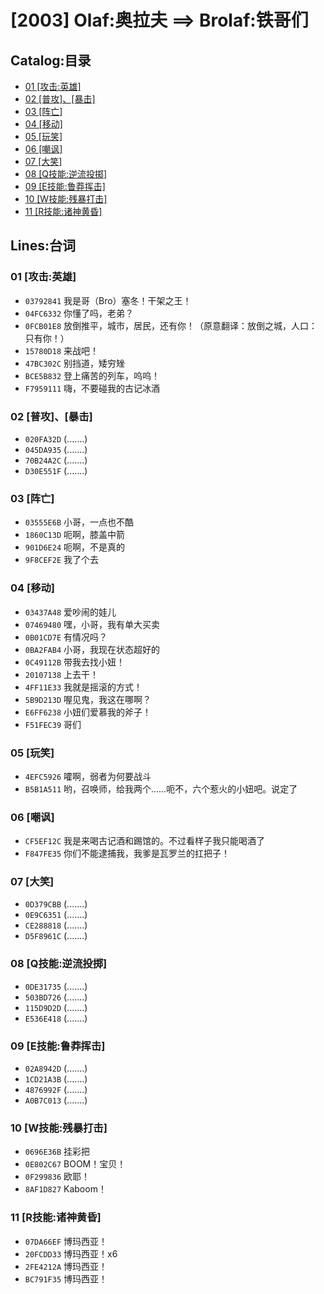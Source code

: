 # [2003] Olaf:奥拉夫 ==> Brolaf:铁哥们
## Catalog:目录
* [01 [攻击:英雄]](#01-攻击英雄)
* [02 [普攻]、[暴击]](#02-普攻暴击)
* [03 [阵亡]](#03-阵亡)
* [04 [移动]](#04-移动)
* [05 [玩笑]](#05-玩笑)
* [06 [嘲讽]](#06-嘲讽)
* [07 [大笑]](#07-大笑)
* [08 [Q技能:逆流投掷]](#08-Q技能逆流投掷)
* [09 [E技能:鲁莽挥击]](#09-E技能鲁莽挥击)
* [10 [W技能:残暴打击]](#10-W技能残暴打击)
* [11 [R技能:诸神黄昏]](#11-R技能诸神黄昏)
## Lines:台词
### **01 [攻击:英雄]**
- `03792841` 我是哥（Bro）塞冬！干架之王！
- `04FC6332` 你懂了吗，老弟？
- `0FCB01E8` 放倒推平，城市，居民，还有你！（原意翻译：放倒之城，人口：只有你！）
- `15780D18` 来战吧！
- `47BC302C` 别挡道，矮穷矬
- `BCE5B832` 登上痛苦的列车，呜呜！
- `F7959111` 嗨，不要碰我的古记冰酒

### **02 [普攻]、[暴击]**
- `020FA32D` (.......)
- `045DA935` (.......)
- `70B24A2C` (.......)
- `D30E551F` (.......)

### **03 [阵亡]**
- `03555E6B` 小哥，一点也不酷
- `1860C13D` 呃啊，膝盖中箭
- `901D6E24` 呃啊，不是真的
- `9F8CEF2E` 我了个去

### **04 [移动]**
- `03437A48` 爱吵闹的娃儿
- `07469480` 嘿，小哥，我有单大买卖
- `0B01CD7E` 有情况吗？
- `0BA2FAB4` 小哥，我现在状态超好的
- `0C49112B` 带我去找小妞！
- `20107138` 上去干！
- `4FF11E33` 我就是摇滚的方式！
- `5B9D213D` 喔见鬼，我这在哪啊？
- `E6FF6238` 小妞们爱慕我的斧子！
- `F51FEC39` 哥们

### **05 [玩笑]**
- `4EFC5926` 嚯啊，弱者为何要战斗
- `B5B1A511` 哟，召唤师，给我两个……呃不，六个惹火的小妞吧。说定了

### **06 [嘲讽]**
- `CF5EF12C` 我是来喝古记酒和踢馆的。不过看样子我只能喝酒了
- `F847FE35` 你们不能逮捕我，我爹是瓦罗兰的扛把子！

### **07 [大笑]**
- `0D379CBB` (.......)
- `0E9C6351` (.......)
- `CE288818` (.......)
- `D5F8961C` (.......)

### **08 [Q技能:逆流投掷]**
- `0DE31735` (.......)
- `503BD726` (.......)
- `115D9D2D` (.......)
- `E536E418` (.......)

### **09 [E技能:鲁莽挥击]**
- `02A8942D` (.......)
- `1CD21A3B` (.......)
- `4876992F` (.......)
- `A0B7C013` (.......)

### **10 [W技能:残暴打击]**
- `0696E36B` 挂彩把
- `0E802C67` BOOM！宝贝！
- `0F299836` 欧耶！
- `8AF1D827` Kaboom！

### **11 [R技能:诸神黄昏]**
- `07DA66EF` 博玛西亚！
- `20FCDD33` 博玛西亚！x6
- `2FE4212A` 博玛西亚！
- `BC791F35` 博玛西亚！